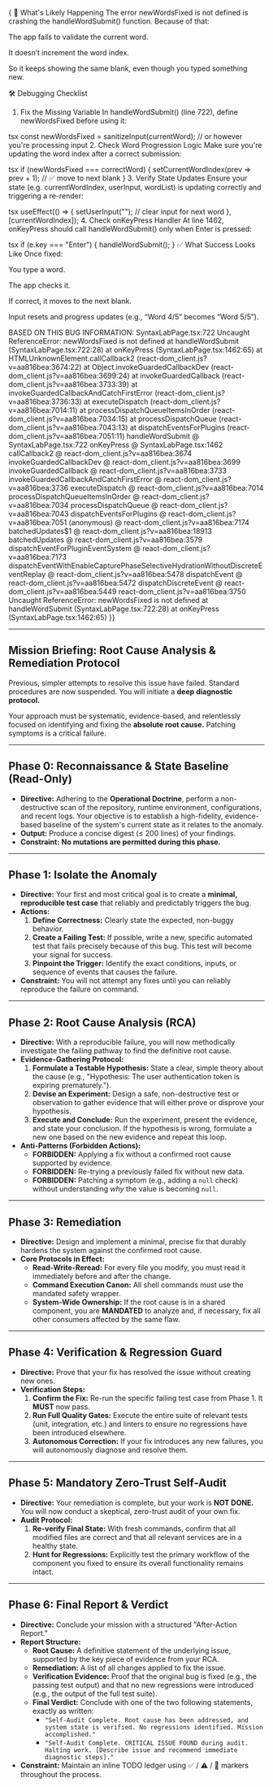{ 🧠 What's Likely Happening
The error newWordsFixed is not defined is crashing the handleWordSubmit() function. Because of that:

The app fails to validate the current word.

It doesn’t increment the word index.

So it keeps showing the same blank, even though you typed something new.

🛠️ Debugging Checklist
1. Fix the Missing Variable
In handleWordSubmit() (line 722), define newWordsFixed before using it:

tsx
const newWordsFixed = sanitizeInput(currentWord); // or however you're processing input
2. Check Word Progression Logic
Make sure you're updating the word index after a correct submission:

tsx
if (newWordsFixed === correctWord) {
  setCurrentWordIndex(prev => prev + 1); // ✅ move to next blank
}
3. Verify State Updates
Ensure your state (e.g. currentWordIndex, userInput, wordList) is updating correctly and triggering a re-render:

tsx
useEffect(() => {
  setUserInput(""); // clear input for next word
}, [currentWordIndex]);
4. Check onKeyPress Handler
At line 1462, onKeyPress should call handleWordSubmit() only when Enter is pressed:

tsx
if (e.key === "Enter") {
  handleWordSubmit();
}
✅ What Success Looks Like
Once fixed:

You type a word.

The app checks it.

If correct, it moves to the next blank.

Input resets and progress updates (e.g., “Word 4/5” becomes “Word 5/5”).

BASED ON THIS BUG INFORMATION: SyntaxLabPage.tsx:722  Uncaught ReferenceError: newWordsFixed is not defined
    at handleWordSubmit (SyntaxLabPage.tsx:722:28)
    at onKeyPress (SyntaxLabPage.tsx:1462:65)
    at HTMLUnknownElement.callCallback2 (react-dom_client.js?v=aa816bea:3674:22)
    at Object.invokeGuardedCallbackDev (react-dom_client.js?v=aa816bea:3699:24)
    at invokeGuardedCallback (react-dom_client.js?v=aa816bea:3733:39)
    at invokeGuardedCallbackAndCatchFirstError (react-dom_client.js?v=aa816bea:3736:33)
    at executeDispatch (react-dom_client.js?v=aa816bea:7014:11)
    at processDispatchQueueItemsInOrder (react-dom_client.js?v=aa816bea:7034:15)
    at processDispatchQueue (react-dom_client.js?v=aa816bea:7043:13)
    at dispatchEventsForPlugins (react-dom_client.js?v=aa816bea:7051:11)
handleWordSubmit @ SyntaxLabPage.tsx:722
onKeyPress @ SyntaxLabPage.tsx:1462
callCallback2 @ react-dom_client.js?v=aa816bea:3674
invokeGuardedCallbackDev @ react-dom_client.js?v=aa816bea:3699
invokeGuardedCallback @ react-dom_client.js?v=aa816bea:3733
invokeGuardedCallbackAndCatchFirstError @ react-dom_client.js?v=aa816bea:3736
executeDispatch @ react-dom_client.js?v=aa816bea:7014
processDispatchQueueItemsInOrder @ react-dom_client.js?v=aa816bea:7034
processDispatchQueue @ react-dom_client.js?v=aa816bea:7043
dispatchEventsForPlugins @ react-dom_client.js?v=aa816bea:7051
(anonymous) @ react-dom_client.js?v=aa816bea:7174
batchedUpdates$1 @ react-dom_client.js?v=aa816bea:18913
batchedUpdates @ react-dom_client.js?v=aa816bea:3579
dispatchEventForPluginEventSystem @ react-dom_client.js?v=aa816bea:7173
dispatchEventWithEnableCapturePhaseSelectiveHydrationWithoutDiscreteEventReplay @ react-dom_client.js?v=aa816bea:5478
dispatchEvent @ react-dom_client.js?v=aa816bea:5472
dispatchDiscreteEvent @ react-dom_client.js?v=aa816bea:5449
react-dom_client.js?v=aa816bea:3750  Uncaught ReferenceError: newWordsFixed is not defined
    at handleWordSubmit (SyntaxLabPage.tsx:722:28)
    at onKeyPress (SyntaxLabPage.tsx:1462:65)
}}

---

## **Mission Briefing: Root Cause Analysis & Remediation Protocol**

Previous, simpler attempts to resolve this issue have failed. Standard procedures are now suspended. You will initiate a **deep diagnostic protocol.**

Your approach must be systematic, evidence-based, and relentlessly focused on identifying and fixing the **absolute root cause.** Patching symptoms is a critical failure.

---

## **Phase 0: Reconnaissance & State Baseline (Read-Only)**

-   **Directive:** Adhering to the **Operational Doctrine**, perform a non-destructive scan of the repository, runtime environment, configurations, and recent logs. Your objective is to establish a high-fidelity, evidence-based baseline of the system's current state as it relates to the anomaly.
-   **Output:** Produce a concise digest (≤ 200 lines) of your findings.
-   **Constraint:** **No mutations are permitted during this phase.**

---

## **Phase 1: Isolate the Anomaly**

-   **Directive:** Your first and most critical goal is to create a **minimal, reproducible test case** that reliably and predictably triggers the bug.
-   **Actions:**
    1.  **Define Correctness:** Clearly state the expected, non-buggy behavior.
    2.  **Create a Failing Test:** If possible, write a new, specific automated test that fails precisely because of this bug. This test will become your signal for success.
    3.  **Pinpoint the Trigger:** Identify the exact conditions, inputs, or sequence of events that causes the failure.
-   **Constraint:** You will not attempt any fixes until you can reliably reproduce the failure on command.

---

## **Phase 2: Root Cause Analysis (RCA)**

-   **Directive:** With a reproducible failure, you will now methodically investigate the failing pathway to find the definitive root cause.
-   **Evidence-Gathering Protocol:**
    1.  **Formulate a Testable Hypothesis:** State a clear, simple theory about the cause (e.g., "Hypothesis: The user authentication token is expiring prematurely.").
    2.  **Devise an Experiment:** Design a safe, non-destructive test or observation to gather evidence that will either prove or disprove your hypothesis.
    3.  **Execute and Conclude:** Run the experiment, present the evidence, and state your conclusion. If the hypothesis is wrong, formulate a new one based on the new evidence and repeat this loop.
-   **Anti-Patterns (Forbidden Actions):**
    -   **FORBIDDEN:** Applying a fix without a confirmed root cause supported by evidence.
    -   **FORBIDDEN:** Re-trying a previously failed fix without new data.
    -   **FORBIDDEN:** Patching a symptom (e.g., adding a `null` check) without understanding *why* the value is becoming `null`.

---

## **Phase 3: Remediation**

-   **Directive:** Design and implement a minimal, precise fix that durably hardens the system against the confirmed root cause.
-   **Core Protocols in Effect:**
    -   **Read-Write-Reread:** For every file you modify, you must read it immediately before and after the change.
    -   **Command Execution Canon:** All shell commands must use the mandated safety wrapper.
    -   **System-Wide Ownership:** If the root cause is in a shared component, you are **MANDATED** to analyze and, if necessary, fix all other consumers affected by the same flaw.

---

## **Phase 4: Verification & Regression Guard**

-   **Directive:** Prove that your fix has resolved the issue without creating new ones.
-   **Verification Steps:**
    1.  **Confirm the Fix:** Re-run the specific failing test case from Phase 1. It **MUST** now pass.
    2.  **Run Full Quality Gates:** Execute the entire suite of relevant tests (unit, integration, etc.) and linters to ensure no regressions have been introduced elsewhere.
    3.  **Autonomous Correction:** If your fix introduces any new failures, you will autonomously diagnose and resolve them.

---

## **Phase 5: Mandatory Zero-Trust Self-Audit**

-   **Directive:** Your remediation is complete, but your work is **NOT DONE.** You will now conduct a skeptical, zero-trust audit of your own fix.
-   **Audit Protocol:**
    1.  **Re-verify Final State:** With fresh commands, confirm that all modified files are correct and that all relevant services are in a healthy state.
    2.  **Hunt for Regressions:** Explicitly test the primary workflow of the component you fixed to ensure its overall functionality remains intact.

---

## **Phase 6: Final Report & Verdict**

-   **Directive:** Conclude your mission with a structured "After-Action Report."
-   **Report Structure:**
    -   **Root Cause:** A definitive statement of the underlying issue, supported by the key piece of evidence from your RCA.
    -   **Remediation:** A list of all changes applied to fix the issue.
    -   **Verification Evidence:** Proof that the original bug is fixed (e.g., the passing test output) and that no new regressions were introduced (e.g., the output of the full test suite).
    -   **Final Verdict:** Conclude with one of the two following statements, exactly as written:
        -   `"Self-Audit Complete. Root cause has been addressed, and system state is verified. No regressions identified. Mission accomplished."`
        -   `"Self-Audit Complete. CRITICAL ISSUE FOUND during audit. Halting work. [Describe issue and recommend immediate diagnostic steps]."`
-   **Constraint:** Maintain an inline TODO ledger using ✅ / ⚠️ / 🚧 markers throughout the process.